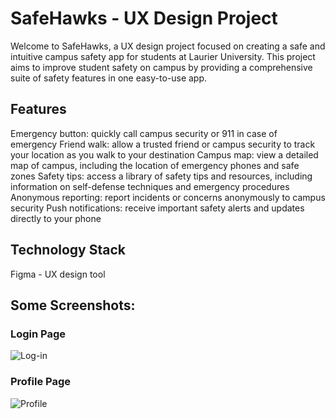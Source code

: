 # SafeHawks - UX Design Project
Welcome to SafeHawks, a UX design project focused on creating a safe and intuitive campus safety app for students at Laurier University. This project aims to improve student safety on campus by providing a comprehensive suite of safety features in one easy-to-use app.

## Features
Emergency button: quickly call campus security or 911 in case of emergency
Friend walk: allow a trusted friend or campus security to track your location as you walk to your destination
Campus map: view a detailed map of campus, including the location of emergency phones and safe zones
Safety tips: access a library of safety tips and resources, including information on self-defense techniques and emergency procedures
Anonymous reporting: report incidents or concerns anonymously to campus security
Push notifications: receive important safety alerts and updates directly to your phone

## Technology Stack
Figma - UX design tool

## Some Screenshots:
### Login Page
![Log-in](https://user-images.githubusercontent.com/67921530/236285627-50daac84-217e-41cd-b52c-fe1966ae436a.png)

### Profile Page
![Profile](https://user-images.githubusercontent.com/67921530/236285690-3128916c-8dde-477f-8820-b2473ff61e12.png)
